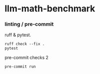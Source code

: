 # llm-math-benchmark



### linting / pre-commit

ruff & pytest.

```
ruff check --fix . 
pytest
```

pre-commit checks 2

```
pre-commit run
```